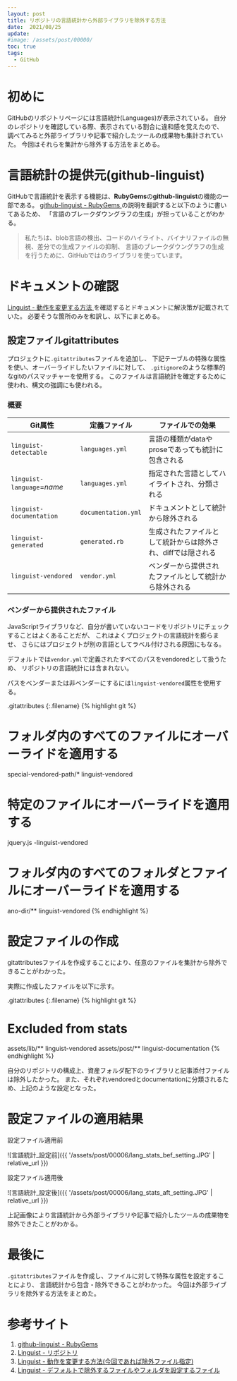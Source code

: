 ```yaml
---
layout: post
title: リポジトリの言語統計から外部ライブラリを除外する方法
date:  2021/08/25
update: 
#image: /assets/post/00000/
toc: true
tags:
  - GitHub
---
```


# 初めに

GitHubのリポジトリページには言語統計(Languages)が表示されている。
自分のレポジトリを確認している際、表示されている割合に違和感を覚えたので、
調べてみると外部ライブラリや記事で紹介したツールの成果物も集計されていた。
今回はそれらを集計から除外する方法をまとめる。


# 言語統計の提供元(github-linguist)

GitHubで言語統計を表示する機能は、**RubyGems**の**github-linguist**の機能の一部である。
[github-linguist - RubyGems
](https://rubygems.org/gems/github-linguist)
の説明を翻訳すると以下のように書いてあるため、
「言語のブレークダウングラフの生成」が担っていることがわかる。

> 私たちは、blob言語の検出、コードのハイライト、バイナリファイルの無視、差分での生成ファイルの抑制、
> 言語のブレークダウングラフの生成を行うために、GitHubではのライブラリを使っています。


# ドキュメントの確認

[Linguist - 動作を変更する方法
](https://github.com/github/linguist/blob/master/docs/overrides.md)
を確認するとドキュメントに解決策が記載されていた。
必要そうな箇所のみを和訳し、以下にまとめる。

## 設定ファイルgitattributes

プロジェクトに`.gitattributes`ファイルを追加し、
下記テーブルの特殊な属性を使い、オーバーライドしたいファイルに対して、
`.gitignore`のような標準的なgitのパスマッチャーを使用する。
このファイルは言語統計を確定するために使われ、構文の強調にも使われる。


### 概要

| Git属性                    | 定義ファイル        | ファイルでの効果                                             |
| -------------------------- | ------------------- | ------------------------------------------------------------ |
| `linguist-detectable`      | `languages.yml`     | 言語の種類がdataやproseであっても統計に包含される            |
| `linguist-language`=*name* | `languages.yml`     | 指定された言語としてハイライトされ、分類される               |
| `linguist-documentation`   | `documentation.yml` | ドキュメントとして統計から除外される                         |
| `linguist-generated`       | `generated.rb`      | 生成されたファイルとして統計からは除外され、diffでは隠される |
| `linguist-vendored`        | `vendor.yml`        | ベンダーから提供されたファイルとして統計から除外される       |


### ベンダーから提供されたファイル

JavaScriptライブラリなど、自分が書いていないコードをリポジトリにチェックすることはよくあることだが、
これはよくプロジェクトの言語統計を膨らませ、
さらにはプロジェクトが別の言語としてラベル付けされる原因にもなる。

デフォルトでは`vendor.yml`で定義されたすべてのパスをvendoredとして扱うため、
リポジトリの言語統計には含まれない。

パスをベンダーまたは非ベンダーにするには`linguist-vendored`属性を使用する。

.gitattributes
{:.filename}
{% highlight git %}
# フォルダ内のすべてのファイルにオーバーライドを適用する
special-vendored-path/* linguist-vendored
# 特定のファイルにオーバーライドを適用する
jquery.js -linguist-vendored
# フォルダ内のすべてのフォルダとファイルにオーバーライドを適用する
ano-dir/** linguist-vendored
{% endhighlight %}


# 設定ファイルの作成

gitattributesファイルを作成することにより、任意のファイルを集計から除外できることがわかった。

実際に作成したファイルを以下に示す。

.gitattributes
{:.filename}
{% highlight git %}
# Excluded from stats
assets/lib/**  linguist-vendored
assets/post/** linguist-documentation
{% endhighlight %}

自分のリポジトリの構成上、資産フォルダ配下のライブラリと記事添付ファイルは除外したかった。
また、それぞれvendoredとdocumentationに分類されるため、上記のような設定となった。


# 設定ファイルの適用結果

設定ファイル適用前

![言語統計_設定前]({{ '/assets/post/00006/lang_stats_bef_setting.JPG' | relative_url }})

設定ファイル適用後

![言語統計_設定後]({{ '/assets/post/00006/lang_stats_aft_setting.JPG' | relative_url }})

上記画像により言語統計から外部ライブラリや記事で紹介したツールの成果物を除外できたことがわかる。


# 最後に

`.gitattributes`ファイルを作成し、ファイルに対して特殊な属性を設定することにより、
言語統計から包含・除外できることがわかった。
今回は外部ライブラリを除外する方法をまとめた。


# 参考サイト

  1. [github-linguist - RubyGems
     ](https://rubygems.org/gems/github-linguist)
  2. [Linguist - リポジトリ
     ](https://github.com/github/linguist)
  3. [Linguist - 動作を変更する方法(今回であれば除外ファイル指定)
     ](https://github.com/github/linguist/blob/master/docs/overrides.md)
  4. [Linguist - デフォルトで除外するファイルやフォルダを設定するファイル
     ](https://github.com/github/linguist/blob/master/lib/linguist/vendor.yml)

